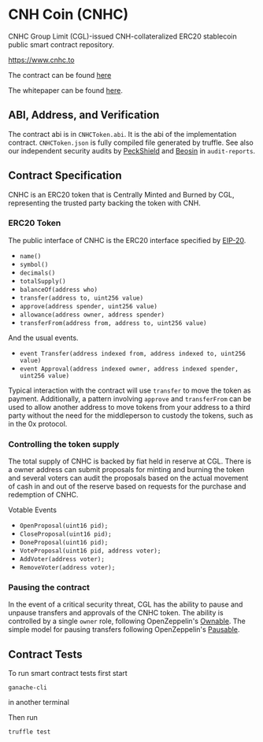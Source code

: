 # CNH Coin (CNHC)
CNHC Group Limit (CGL)-issued CNH-collateralized ERC20 stablecoin public smart contract repository.

https://www.cnhc.to

The contract can be found [here](https://etherscan.io/address/0x9293C7B4B4FB90FB3EE76f7C6189aA841E57E5c0)

The whitepaper can be found [here](https://static.cnhc.to/CNHC+WHITEPAPER.pdf).

## ABI, Address, and Verification

The contract abi is in `CNHCToken.abi`. It is the abi of the implementation contract. `CNHCToken.json` is fully compiled file generated by truffle.
See also our independent security audits by [PeckShield](https://peckshield.com/) and [Beosin](https://beosin.com/) in `audit-reports`.

## Contract Specification

CNHC is an ERC20 token that is Centrally Minted and Burned by CGL,
representing the trusted party backing the token with CNH.

### ERC20 Token

The public interface of CNHC is the ERC20 interface
specified by [EIP-20](https://github.com/ethereum/EIPs/blob/master/EIPS/eip-20.md).

- `name()`
- `symbol()`
- `decimals()`
- `totalSupply()`
- `balanceOf(address who)`
- `transfer(address to, uint256 value)`
- `approve(address spender, uint256 value)`
- `allowance(address owner, address spender)`
- `transferFrom(address from, address to, uint256 value)`

And the usual events.

- `event Transfer(address indexed from, address indexed to, uint256 value)`
- `event Approval(address indexed owner, address indexed spender, uint256 value)`

Typical interaction with the contract will use `transfer` to move the token as payment.
Additionally, a pattern involving `approve` and `transferFrom` can be used to allow another 
address to move tokens from your address to a third party without the need for the middleperson 
to custody the tokens, such as in the 0x protocol. 


### Controlling the token supply

The total supply of CNHC is backed by fiat held in reserve at CGL.
There is a owner address can submit proposals for minting and burning the token and several voters can audit the proposals based on the actual movement of cash in and out of the reserve based on requests for the purchase and redemption of CNHC.


Votable Events
- `OpenProposal(uint16 pid);`
- `CloseProposal(uint16 pid);`
- `DoneProposal(uint16 pid);`
- `VoteProposal(uint16 pid, address voter);`
- `AddVoter(address voter);`
- `RemoveVoter(address voter);`

### Pausing the contract

In the event of a critical security threat, CGL has the ability to pause and unpause transfers
and approvals of the CNHC token. The ability is controlled by a single `owner` role,
 following OpenZeppelin's
[Ownable](https://github.com/OpenZeppelin/openzeppelin-contracts/blob/release-v3.2.0/contracts/access/Ownable.sol). 
The simple model for pausing transfers following OpenZeppelin's
[Pausable](https://github.com/OpenZeppelin/openzeppelin-contracts/blob/release-v3.2.0/contracts/utils/Pausable.sol).


## Contract Tests

To run smart contract tests first start 

`ganache-cli`

in another terminal

Then run 

`truffle test`
